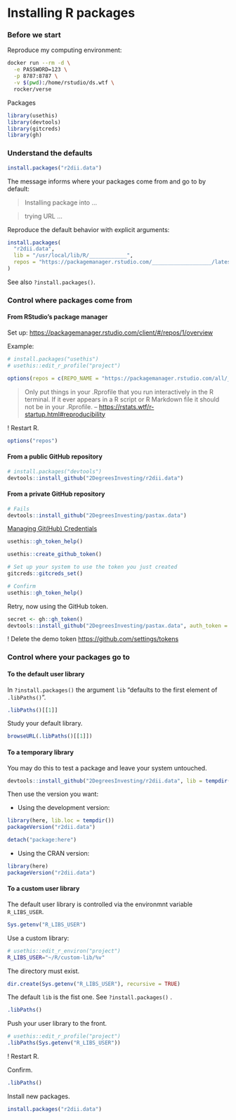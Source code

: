 
# Installing R packages

### Before we start

Reproduce my computing environment:

``` bash
docker run --rm -d \
  -e PASSWORD=123 \
  -p 8787:8787 \
  -v $(pwd):/home/rstudio/ds.wtf \
  rocker/verse
```

Packages

``` r
library(usethis)
library(devtools)
library(gitcreds)
library(gh)
```

### Understand the defaults

``` r
install.packages("r2dii.data")
```

The message informs where your packages come from and go to by default:

> Installing package into …

> trying URL …

Reproduce the default behavior with explicit arguments:

``` r
install.packages(
  "r2dii.data", 
  lib = "/usr/local/lib/R/____________", 
  repos = "https://packagemanager.rstudio.com/___________________/latest"
)
```

See also `?install.packages()`.

### Control where packages come from

#### From RStudio’s package manager

Set up: <https://packagemanager.rstudio.com/client/#/repos/1/overview>

Example:

``` r
# install.packages("usethis")
# usethis::edit_r_profile("project")

options(repos = c(REPO_NAME = "https://packagemanager.rstudio.com/all/__linux__/focal/latest"))
```

> Only put things in your .Rprofile that you run interactively in the R
> terminal. If it ever appears in a R script or R Markdown file it
> should not be in your .Rprofile. –
> <https://rstats.wtf/r-startup.html#reproducibility>

! Restart R.

``` r
options("repos")
```

#### From a public GitHub repository

``` r
# install.packages("devtools")
devtools::install_github("2DegreesInvesting/r2dii.data")
```

#### From a private GitHub repository

``` r
# Fails
devtools::install_github("2DegreesInvesting/pastax.data")
```

[Managing Git(Hub)
Credentials](https://usethis.r-lib.org/articles/git-credentials.html)

``` r
usethis::gh_token_help()

usethis::create_github_token()

# Set up your system to use the token you just created
gitcreds::gitcreds_set()

# Confirm
usethis::gh_token_help()
```

Retry, now using the GitHub token.

``` r
secret <- gh::gh_token()
devtools::install_github("2DegreesInvesting/pastax.data", auth_token = secret)
```

! Delete the demo token <https://github.com/settings/tokens>

### Control where your packages go to

#### To the default user library

In `?install.packages()` the argument `lib` “defaults to the first
element of `.libPaths()`”.

``` r
.libPaths()[[1]]
```

Study your default library.

``` r
browseURL(.libPaths()[[1]])
```

#### To a temporary library

You may do this to test a package and leave your system untouched.

``` r
devtools::install_github("2DegreesInvesting/r2dii.data", lib = tempdir())
```

Then use the version you want:

-   Using the development version:

``` r
library(here, lib.loc = tempdir())
packageVersion("r2dii.data")
```

``` r
detach("package:here")
```

-   Using the CRAN version:

``` r
library(here)
packageVersion("r2dii.data")
```

#### To a custom user library

The default user library is controlled via the environmnt variable
`R_LIBS_USER`.

``` r
Sys.getenv("R_LIBS_USER")
```

Use a custom library:

``` bash
# usethis::edit_r_environ("project")
R_LIBS_USER="~/R/custom-lib/%v"
```

The directory must exist.

``` r
dir.create(Sys.getenv("R_LIBS_USER"), recursive = TRUE)
```

The default `lib` is the fist one. See `?install.packages()` .

``` r
.libPaths()
```

Push your user library to the front.

``` r
# usethis::edit_r_profile("project")
.libPaths(Sys.getenv("R_LIBS_USER"))
```

! Restart R.

Confirm.

``` r
.libPaths()
```

Install new packages.

``` r
install.packages("r2dii.data")
```
